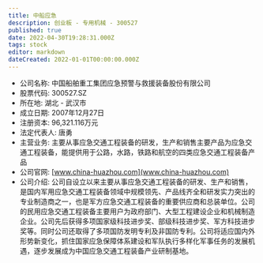 ```yaml
---
title: 中船应急
description: 创业板 - 专用机械 - 300527
published: true
date: 2022-04-30T19:28:31.000Z
tags: stock
editor: markdown
dateCreated: 2022-01-01T00:00:00.000Z
---
```


- 公司名称: 中国船舶重工集团应急预警与救援装备股份有限公司
- 股票代码: 300527.SZ
- 所在地: 湖北 - 武汉市
- 成立日期: 2007年12月27日
- 注册资本: 96,321.116万元
- 法定代表人: 唐勇
- 主营业务: 主要从事应急交通工程装备的研发，生产和销售主要产品为应急交通工程装备，能提供用于公路，水路，铁路和航空的四类应急交通工程装备产品
- 公司官网: [www.china-huazhou.com](www.china-huazhou.com)
- 公司介绍: 公司自设立以来主要从事应急交通工程装备的研发、生产和销售，是国内军用应急交通工程装备领域中规模领先、产品线齐全和研发实力突出的专业制造商之一，也是军方应急交通工程装备的重要供应商和总装单位。公司的民用应急交通工程装备主要用户为政府部门、大型工程建设企业和机械制造企业。公司先后获得多项国家级科技进步奖、部级科技进步奖、军方科技进步奖等。同时公司还取得了多项国防发明专利及非国防专利。公司将适应国内外形势新变化，抓住国家应急保障体系建设和军队执行多样化军事任务的发展机遇，逐步发展成为中国应急交通工程装备产业研制基地。


